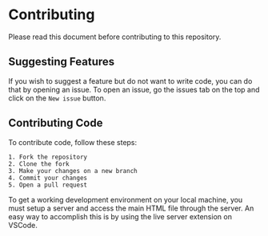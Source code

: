 # Contributing
Please read this document before contributing to this repository.

## Suggesting Features
If you wish to suggest a feature but do not want to write code, you can do that by opening an issue. To open an issue, go the issues tab on the top and click on the `New issue` button.

## Contributing Code
To contribute code, follow these steps:

    1. Fork the repository
    2. Clone the fork
    3. Make your changes on a new branch
    4. Commit your changes
    5. Open a pull request

To get a working development environment on your local machine, you must setup a server and access the main HTML file through the server. An easy way to accomplish this is by using the live server extension on VSCode.
